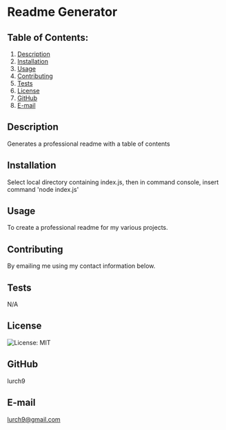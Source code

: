 # Readme Generator
## Table of Contents:
  1. [Description](#description) 
  2. [Installation](#Installation)
  3. [Usage](#Usage)  
  4. [Contributing](#Contributing)
  5. [Tests](#Tests)
  6. [License](#License)
  7. [GitHub](#GitHub)
  8. [E-mail](#E-mail)

## Description
Generates a professional readme with a table of contents 

## Installation
Select local directory containing index.js, then in command console, insert command 'node index.js'

## Usage
To create a professional readme for my various projects.

## Contributing
By emailing me using my contact information below.

## Tests
N/A

## License
![License: MIT](https://img.shields.io/badge/License-MIT-yellow.svg)

## GitHub
lurch9

## E-mail
lurch9@gmail.com